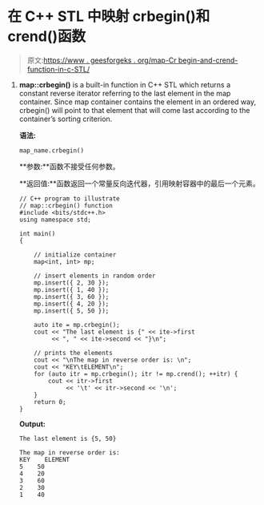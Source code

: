 # 在 C++ STL 中映射 crbegin()和 crend()函数

> 原文:[https://www . geesforgeks . org/map-Cr begin-and-crend-function-in-c-STL/](https://www.geeksforgeeks.org/map-crbegin-and-crend-function-in-c-stl/)

1.  **map::crbegin()** is a built-in function in C++ STL which returns a constant reverse iterator referring to the last element in the map container. Since map container contains the element in an ordered way, crbegin() will point to that element that will come last according to the container’s sorting criterion.

    **语法:**

    ```
    map_name.crbegin()

    ```

    **参数:**函数不接受任何参数。

    **返回值:**函数返回一个常量反向迭代器，引用映射容器中的最后一个元素。

    ```
    // C++ program to illustrate
    // map::crbegin() function
    #include <bits/stdc++.h>
    using namespace std;

    int main()
    {

        // initialize container
        map<int, int> mp;

        // insert elements in random order
        mp.insert({ 2, 30 });
        mp.insert({ 1, 40 });
        mp.insert({ 3, 60 });
        mp.insert({ 4, 20 });
        mp.insert({ 5, 50 });

        auto ite = mp.crbegin();
        cout << "The last element is {" << ite->first
             << ", " << ite->second << "}\n";

        // prints the elements
        cout << "\nThe map in reverse order is: \n";
        cout << "KEY\tELEMENT\n";
        for (auto itr = mp.crbegin(); itr != mp.crend(); ++itr) {
            cout << itr->first
                 << '\t' << itr->second << '\n';
        }
        return 0;
    }
    ```

    **Output:**

    ```
    The last element is {5, 50}

    The map in reverse order is: 
    KEY    ELEMENT
    5    50
    4    20
    3    60
    2    30
    1    40

    ```